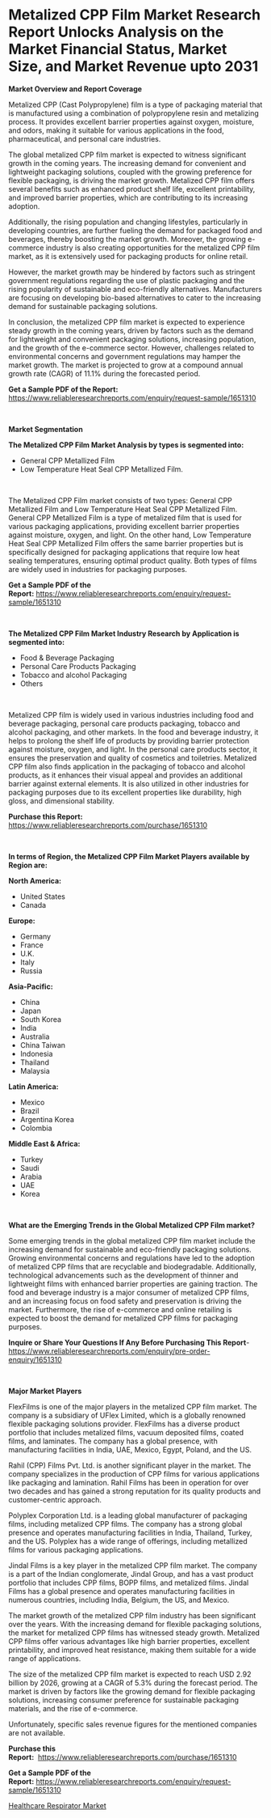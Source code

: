<p><h1>Metalized CPP Film Market Research Report Unlocks Analysis on the Market Financial Status, Market Size, and Market Revenue upto 2031</h1></p><p><strong>Market Overview and Report Coverage</strong></p>
<p><p>Metalized CPP (Cast Polypropylene) film is a type of packaging material that is manufactured using a combination of polypropylene resin and metalizing process. It provides excellent barrier properties against oxygen, moisture, and odors, making it suitable for various applications in the food, pharmaceutical, and personal care industries.</p><p>The global metalized CPP film market is expected to witness significant growth in the coming years. The increasing demand for convenient and lightweight packaging solutions, coupled with the growing preference for flexible packaging, is driving the market growth. Metalized CPP film offers several benefits such as enhanced product shelf life, excellent printability, and improved barrier properties, which are contributing to its increasing adoption.</p><p>Additionally, the rising population and changing lifestyles, particularly in developing countries, are further fueling the demand for packaged food and beverages, thereby boosting the market growth. Moreover, the growing e-commerce industry is also creating opportunities for the metalized CPP film market, as it is extensively used for packaging products for online retail.</p><p>However, the market growth may be hindered by factors such as stringent government regulations regarding the use of plastic packaging and the rising popularity of sustainable and eco-friendly alternatives. Manufacturers are focusing on developing bio-based alternatives to cater to the increasing demand for sustainable packaging solutions.</p><p>In conclusion, the metalized CPP film market is expected to experience steady growth in the coming years, driven by factors such as the demand for lightweight and convenient packaging solutions, increasing population, and the growth of the e-commerce sector. However, challenges related to environmental concerns and government regulations may hamper the market growth. The market is projected to grow at a compound annual growth rate (CAGR) of 11.1% during the forecasted period.</p></p>
<p><strong>Get a Sample PDF of the Report:</strong> <a href="https://www.reliableresearchreports.com/enquiry/request-sample/1651310">https://www.reliableresearchreports.com/enquiry/request-sample/1651310</a></p>
<p>&nbsp;</p>
<p><strong>Market Segmentation</strong></p>
<p><strong>The Metalized CPP Film Market Analysis by types is segmented into:</strong></p>
<p><ul><li>General CPP Metallized Film</li><li>Low Temperature Heat Seal CPP Metallized Film.</li></ul></p>
<p>&nbsp;</p>
<p><p>The Metalized CPP Film market consists of two types: General CPP Metallized Film and Low Temperature Heat Seal CPP Metallized Film. General CPP Metallized Film is a type of metalized film that is used for various packaging applications, providing excellent barrier properties against moisture, oxygen, and light. On the other hand, Low Temperature Heat Seal CPP Metallized Film offers the same barrier properties but is specifically designed for packaging applications that require low heat sealing temperatures, ensuring optimal product quality. Both types of films are widely used in industries for packaging purposes.</p></p>
<p><strong>Get a Sample PDF of the Report:</strong>&nbsp;<a href="https://www.reliableresearchreports.com/enquiry/request-sample/1651310">https://www.reliableresearchreports.com/enquiry/request-sample/1651310</a></p>
<p>&nbsp;</p>
<p><strong>The Metalized CPP Film Market Industry Research by Application is segmented into:</strong></p>
<p><ul><li>Food & Beverage Packaging</li><li>Personal Care Products Packaging</li><li>Tobacco and alcohol Packaging</li><li>Others</li></ul></p>
<p>&nbsp;</p>
<p><p>Metalized CPP film is widely used in various industries including food and beverage packaging, personal care products packaging, tobacco and alcohol packaging, and other markets. In the food and beverage industry, it helps to prolong the shelf life of products by providing barrier protection against moisture, oxygen, and light. In the personal care products sector, it ensures the preservation and quality of cosmetics and toiletries. Metalized CPP film also finds application in the packaging of tobacco and alcohol products, as it enhances their visual appeal and provides an additional barrier against external elements. It is also utilized in other industries for packaging purposes due to its excellent properties like durability, high gloss, and dimensional stability.</p></p>
<p><strong>Purchase this Report:</strong>&nbsp; <a href="https://www.reliableresearchreports.com/purchase/1651310">https://www.reliableresearchreports.com/purchase/1651310</a></p>
<p>&nbsp;</p>
<p><strong>In terms of Region, the Metalized CPP Film Market Players available by Region are:</strong></p>
<p>
    <p> <strong> North America: </strong>
        <ul>
            <li>United States</li>
            <li>Canada</li>
        </ul>
        </p> 
    <p> <strong> Europe: </strong>
        <ul>
            <li>Germany</li>
            <li>France</li>
            <li>U.K.</li>
            <li>Italy</li>
            <li>Russia</li>
        </ul>
        </p> 
    <p> <strong> Asia-Pacific: </strong>
        <ul>
            <li>China</li>
            <li>Japan</li>
            <li>South Korea</li>
            <li>India</li>
            <li>Australia</li>
            <li>China Taiwan</li>
            <li>Indonesia</li>
            <li>Thailand</li>
            <li>Malaysia</li>
        </ul>
        </p> 
    <p> <strong> Latin America: </strong>
        <ul>
            <li>Mexico</li>
            <li>Brazil</li>
            <li>Argentina Korea</li>
            <li>Colombia</li>
        </ul>
        </p> 
    <p> <strong> Middle East & Africa: </strong>
        <ul>
            <li>Turkey</li>
            <li>Saudi</li>
            <li>Arabia</li>
            <li>UAE</li>
            <li>Korea</li>
        </ul>
    </p>
    </p>
<p>&nbsp;</p>
<p><strong>What are the Emerging Trends in the Global Metalized CPP Film market?</strong></p>
<p><p>Some emerging trends in the global metalized CPP film market include the increasing demand for sustainable and eco-friendly packaging solutions. Growing environmental concerns and regulations have led to the adoption of metalized CPP films that are recyclable and biodegradable. Additionally, technological advancements such as the development of thinner and lightweight films with enhanced barrier properties are gaining traction. The food and beverage industry is a major consumer of metalized CPP films, and an increasing focus on food safety and preservation is driving the market. Furthermore, the rise of e-commerce and online retailing is expected to boost the demand for metalized CPP films for packaging purposes.</p></p>
<p><strong>Inquire or Share Your Questions If Any Before Purchasing This Report</strong>- <a href="https://www.reliableresearchreports.com/enquiry/pre-order-enquiry/1651310">https://www.reliableresearchreports.com/enquiry/pre-order-enquiry/1651310</a></p>
<p>&nbsp;</p>
<p><strong>Major Market Players</strong></p>
<p><p>FlexFilms is one of the major players in the metalized CPP film market. The company is a subsidiary of UFlex Limited, which is a globally renowned flexible packaging solutions provider. FlexFilms has a diverse product portfolio that includes metalized films, vacuum deposited films, coated films, and laminates. The company has a global presence, with manufacturing facilities in India, UAE, Mexico, Egypt, Poland, and the US.</p><p>Rahil (CPP) Films Pvt. Ltd. is another significant player in the market. The company specializes in the production of CPP films for various applications like packaging and lamination. Rahil Films has been in operation for over two decades and has gained a strong reputation for its quality products and customer-centric approach.</p><p>Polyplex Corporation Ltd. is a leading global manufacturer of packaging films, including metalized CPP films. The company has a strong global presence and operates manufacturing facilities in India, Thailand, Turkey, and the US. Polyplex has a wide range of offerings, including metallized films for various packaging applications.</p><p>Jindal Films is a key player in the metalized CPP film market. The company is a part of the Indian conglomerate, Jindal Group, and has a vast product portfolio that includes CPP films, BOPP films, and metalized films. Jindal Films has a global presence and operates manufacturing facilities in numerous countries, including India, Belgium, the US, and Mexico.</p><p>The market growth of the metalized CPP film industry has been significant over the years. With the increasing demand for flexible packaging solutions, the market for metalized CPP films has witnessed steady growth. Metalized CPP films offer various advantages like high barrier properties, excellent printability, and improved heat resistance, making them suitable for a wide range of applications.</p><p>The size of the metalized CPP film market is expected to reach USD 2.92 billion by 2026, growing at a CAGR of 5.3% during the forecast period. The market is driven by factors like the growing demand for flexible packaging solutions, increasing consumer preference for sustainable packaging materials, and the rise of e-commerce.</p><p>Unfortunately, specific sales revenue figures for the mentioned companies are not available.</p></p>
<p><strong>Purchase this Report:</strong>&nbsp;&nbsp;<a href="https://www.reliableresearchreports.com/purchase/1651310">https://www.reliableresearchreports.com/purchase/1651310</a></p>
<p></p>
<p><strong>Get a Sample PDF of the Report:</strong>&nbsp;<a href="https://www.reliableresearchreports.com/enquiry/request-sample/1651310">https://www.reliableresearchreports.com/enquiry/request-sample/1651310</a></p>
<p><p><a href="https://github.com/lylyparadise/Market-Research-Report-List-1/blob/main/healthcare-respirator-market.md">Healthcare Respirator Market</a></p></p>